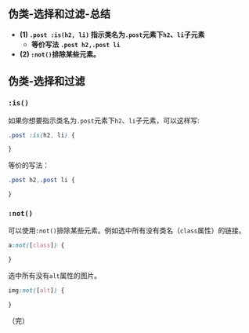 ## 伪类-选择和过滤-总结

- **(1) `.post :is(h2, li)` 指示类名为`.post`元素下`h2`、`li`子元素**
  - **等价写法 `.post h2,.post li `**
- **(2) `:not()`排除某些元素。**

## 伪类-选择和过滤

### `:is() `

如果你想要指示类名为`.post`元素下`h2`、`li`子元素，可以这样写:

```css
.post :is(h2, li) {

}
```

等价的写法：

```css
.post h2,.post li {

}
```

### `:not()`

可以使用`:not()`排除某些元素。例如选中所有没有类名（`class`属性）的链接。

```css
a:not([class]) {

}
```

选中所有没有`alt`属性的图片。

```css
img:not([alt]) {

}
```

（完）
